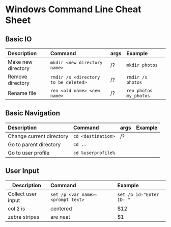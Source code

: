 # Windows Command Line Cheat Sheet

## Basic IO

|Description | Command | args | Example|
| :--- | :--- | :--- | :--- |
|Make new directory |`mkdir <new directory name>` | /? | `mkdir photos`|
|Remove directory | `rmdir /s <directory to be deleted>`| /? | `rmdir /s photos`|
|Rename file |`ren <old name> <new name>`|/?| `ren photos my_photos`|

## Basic Navigation

|Description | Command | args | Example|
| :--- | :--- | :--- | :--- |
|Change current directory|`cd <destination>`| /?|   |
|Go to parent directory |`cd ..`|   |   |
|Go to user profile|`cd %userprofile%`|   |   |

## User Input

| Description        | Command              | Example                             |
| -------------      |:---                  |:---                                 |
| Collect user input | `set /p <var name>=<prompt text>`| `set /p id="Enter ID: "`|
| col 2 is      | centered      |   $12 |
| zebra stripes | are neat      |    $1 |
